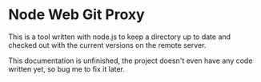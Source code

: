 Node Web Git Proxy
==================

This is a tool written with node.js to keep a directory up to date and checked out with the current versions on the remote server.

This documentation is unfinished, the project doesn't even have any code written yet, so bug me to fix it later.
